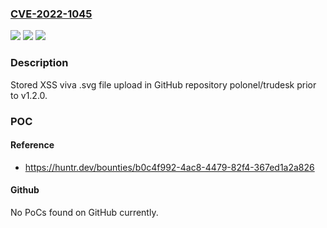 ### [CVE-2022-1045](https://cve.mitre.org/cgi-bin/cvename.cgi?name=CVE-2022-1045)
![](https://img.shields.io/static/v1?label=Product&message=polonel%2Ftrudesk&color=blue)
![](https://img.shields.io/static/v1?label=Version&message=n%2Fa&color=blue)
![](https://img.shields.io/static/v1?label=Vulnerability&message=CWE-434%20Unrestricted%20Upload%20of%20File%20with%20Dangerous%20Type&color=brighgreen)

### Description

Stored XSS viva .svg file upload in GitHub repository polonel/trudesk prior to v1.2.0.

### POC

#### Reference
- https://huntr.dev/bounties/b0c4f992-4ac8-4479-82f4-367ed1a2a826

#### Github
No PoCs found on GitHub currently.

